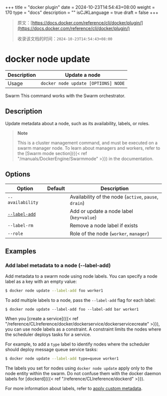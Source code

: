 +++
title = "docker plugin"
date = 2024-10-23T14:54:43+08:00
weight = 170
type = "docs"
description = ""
isCJKLanguage = true
draft = false
+++

> 原文：[https://docs.docker.com/reference/cli/docker/plugin/](https://docs.docker.com/reference/cli/docker/plugin/)
>
> 收录该文档的时间：`2024-10-23T14:54:43+08:00`

# docker node update

| Description | Update a node                       |
| :---------- | ----------------------------------- |
| Usage       | `docker node update [OPTIONS] NODE` |

Swarm This command works with the Swarm orchestrator.

## Description

Update metadata about a node, such as its availability, labels, or roles.

> **Note**
>
> This is a cluster management command, and must be executed on a swarm manager node. To learn about managers and workers, refer to the [Swarm mode section]({{< ref "/manuals/DockerEngine/Swarmmode" >}}) in the documentation.

## Options

| Option                                                       | Default | Description                                           |
| ------------------------------------------------------------ | ------- | ----------------------------------------------------- |
| `--availability`                                             |         | Availability of the node (`active`, `pause`, `drain`) |
| [`--label-add`](https://docs.docker.com/reference/cli/docker/node/update/#label-add) |         | Add or update a node label (`key=value`)              |
| `--label-rm`                                                 |         | Remove a node label if exists                         |
| `--role`                                                     |         | Role of the node (`worker`, `manager`)                |

## Examples

### Add label metadata to a node (--label-add)

Add metadata to a swarm node using node labels. You can specify a node label as a key with an empty value:



```bash
$ docker node update --label-add foo worker1
```

To add multiple labels to a node, pass the `--label-add` flag for each label:



```console
$ docker node update --label-add foo --label-add bar worker1
```

When you [create a service]({{< ref "/reference/CLIreference/docker/dockerservice/dockerservicecreate" >}}), you can use node labels as a constraint. A constraint limits the nodes where the scheduler deploys tasks for a service.

For example, to add a `type` label to identify nodes where the scheduler should deploy message queue service tasks:



```bash
$ docker node update --label-add type=queue worker1
```

The labels you set for nodes using `docker node update` apply only to the node entity within the swarm. Do not confuse them with the docker daemon labels for [dockerd]({{< ref "/reference/CLIreference/dockerd" >}}).

For more information about labels, refer to [apply custom metadata](https://docs.docker.com/engine/userguide/labels-custom-metadata/).
